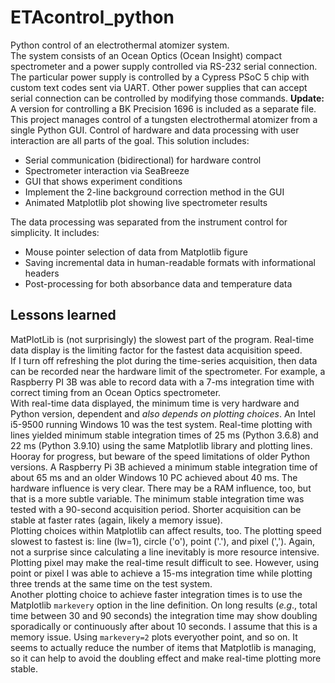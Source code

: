 # ETAcontrol_python
Python control of an electrothermal atomizer system.  
The system consists of an Ocean Optics (Ocean Insight) compact spectrometer and a power supply controlled via RS-232 serial connection.  The particular power supply is controlled by a Cypress PSoC 5 chip with custom text codes sent via UART.  Other power supplies that can accept serial connection can be controlled by modifying those commands.  **Update:** A version for controlling a BK Precision 1696 is included as a separate file.  
This project manages control of a tungsten electrothermal atomizer from a single Python GUI.  Control of hardware and data processing with user interaction are all parts of the goal.  This solution includes:  
  * Serial communication (bidirectional) for hardware control  
  * Spectrometer interaction via SeaBreeze  
  * GUI that shows experiment conditions  
  * Implement the 2-line background correction method in the GUI  
  * Animated Matplotlib plot showing live spectrometer results  
 
 The data processing was separated from the instrument control for simplicity.  It includes:  
  * Mouse pointer selection of data from Matplotlib figure  
  * Saving incremental data in human-readable formats with informational headers  
  * Post-processing for both absorbance data and temperature data  
 
## Lessons learned  
MatPlotLib is (not surprisingly) the slowest part of the program.  Real-time data display is the limiting factor for the fastest data acquisition speed.  
If I turn off refreshing the plot during the time-series acquisition, then data can be recorded near the hardware limit of the spectrometer.  For example, a Raspberry PI 3B was able to record data with a 7-ms integration time with correct timing from an Ocean Optics spectrometer.  
With real-time data displayed, the minimum time is very hardware and Python version, dependent and *also depends on plotting choices*.  An Intel i5-9500 running Windows 10 was the test system.  Real-time plotting with lines yielded minimum stable integration times of 25 ms (Python 3.6.8) and 22 ms (Python 3.9.10) using the same Matplotlib library and plotting lines.  Hooray for progress, but beware of the speed limitations of older Python versions.  A Raspberry Pi 3B achieved a minimum stable integration time of about 65 ms and an older Windows 10 PC achieved about 40 ms.  The hardware influence is very clear.  There may be a RAM influence, too, but that is a more subtle variable.  The minimum stable integration time was tested with a 90-second acquisition period.  Shorter acquisition can be stable at faster rates (again, likely a memory issue).  
Plotting choices within Matplotlib can affect results, too.  The plotting speed slowest to fastest is:  line (lw=1), circle ('o'), point ('.'), and pixel (',').  Again, not a surprise since calculating a line inevitably is more resource intensive.  Plotting pixel may make the real-time result difficult to see.  However, using point or pixel I was able to achieve a 15-ms integration time while plotting three trends at the same time on the test system.  
Another plotting choice to achieve faster integration times is to use the Matplotlib `markevery` option in the line definition.  On long results (*e.g*., total time between 30 and 90 seconds) the integration time may show doubling sporadically or continuously after about 10 seconds.  I assume that this is a memory issue.  Using `markevery=2` plots everyother point, and so on.  It seems to actually reduce the number of items that Matplotlib is managing, so it can help to avoid the doubling effect and make real-time plotting more stable.  


